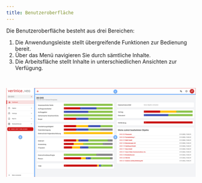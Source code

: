 ```yaml
---
title: Benutzeroberfläche
---
```

Die Benutzeroberfläche besteht aus drei Bereichen:

1. Die <DocsLink to="/manual/user-interface/app_bar">Anwendungsleiste</DocsLink> stellt übergreifende Funktionen zur Bedienung bereit.
1. Über das <DocsLink to="/manual/user-interface/menu">Menü</DocsLink> navigieren Sie durch sämtliche Inhalte.
1. Die <DocsLink to="/manual/user-interface/workbench">Arbeitsfläche</DocsLink> stellt Inhalte in unterschiedlichen Ansichten zur Verfügung.

<br>

![Benutzeroberfläche](./docs/2.manual/1.user-interface/media/veo_user-interface.de.png)

<br>
